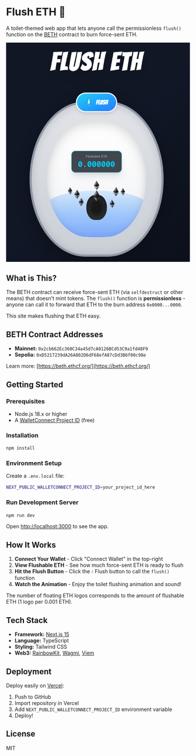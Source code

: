 # Flush ETH 🚽

A toilet-themed web app that lets anyone call the permissionless `flush()` function on the [BETH](https://beth.ethcf.org/) contract to burn force-sent ETH.

![Flush ETH Screenshot](./public/screenshot.png)

## What is This?

The BETH contract can receive force-sent ETH (via `selfdestruct` or other means) that doesn't mint tokens. The `flush()` function is **permissionless** - anyone can call it to forward that ETH to the burn address `0x0000...0000`.

This site makes flushing that ETH easy.

## BETH Contract Addresses

- **Mainnet:** `0x2cb662Ec360C34a45d7cA0126BCd53C9a1fd48F9`
- **Sepolia:** `0xD5217239dA26A802D6dF68efA87cDd3B6f00c98e`

Learn more: [https://beth.ethcf.org/](https://beth.ethcf.org/)

## Getting Started

### Prerequisites

- Node.js 18.x or higher
- A [WalletConnect Project ID](https://cloud.walletconnect.com) (free)

### Installation

```bash
npm install
```

### Environment Setup

Create a `.env.local` file:

```bash
NEXT_PUBLIC_WALLETCONNECT_PROJECT_ID=your_project_id_here
```

### Run Development Server

```bash
npm run dev
```

Open [http://localhost:3000](http://localhost:3000) to see the app.

## How It Works

1. **Connect Your Wallet** - Click "Connect Wallet" in the top-right
2. **View Flushable ETH** - See how much force-sent ETH is ready to flush
3. **Hit the Flush Button** - Click the 💧 Flush button to call the `flush()` function
4. **Watch the Animation** - Enjoy the toilet flushing animation and sound!

The number of floating ETH logos corresponds to the amount of flushable ETH (1 logo per 0.001 ETH).

## Tech Stack

- **Framework:** [Next.js 15](https://nextjs.org/)
- **Language:** TypeScript
- **Styling:** Tailwind CSS
- **Web3:** [RainbowKit](https://www.rainbowkit.com/), [Wagmi](https://wagmi.sh/), [Viem](https://viem.sh/)

## Deployment

Deploy easily on [Vercel](https://vercel.com):

1. Push to GitHub
2. Import repository in Vercel
3. Add `NEXT_PUBLIC_WALLETCONNECT_PROJECT_ID` environment variable
4. Deploy!

## License

MIT
